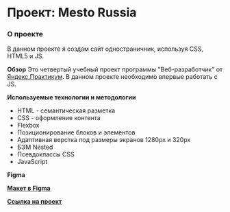 # Проект: Mesto Russia

### О проекте
В данном проекте я создам сайт одностраничник, используя CSS, HTML5 и JS.

**Обзор**
Это четвертый учебный проект программы "Веб-разработчик" от [Яндекс.Практикум](https://practicum.yandex.ru/).
В данном проекте необходимо впервые работать с JS.

**Используемые технологии и методологии**
* HTML - семантическая разметка
* CSS - оформление контента
* Flexbox
* Позиционирование блоков и элементов
* Адаптивная верстка под размеры экранов 1280px и 320px
* БЭМ Nested
* Псевдоклассы CSS
* JavaScript

**Figma**

**[Макет в Figma](https://www.figma.com/file/2cn9N9jSkmxD84oJik7xL7/JavaScript.-Sprint-4?node-id=28212%3A326)**

**[Ссылка на проект](https://bellakolyan.github.io/mesto/)**
